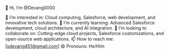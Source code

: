 👋 Hi, I’m @Devang0000

👀 I’m interested in: Cloud computing, Salesforce, web development, and innovative tech solutions.
🌱 I’m currently learning: Advanced Salesforce development, cloud architecture, and AI integration.
💞️ I’m looking to collaborate on: Cutting-edge cloud projects, Salesforce customizations, and open-source web applications.
📫 How to reach me: [sdevang451@gmail.com]
😄 Pronouns: He/Him

<!---
Devang0000/Devang0000 is a ✨ special ✨ repository because its `README.md` (this file) appears on your GitHub profile.
You can click the Preview link to take a look at your changes.
--->
